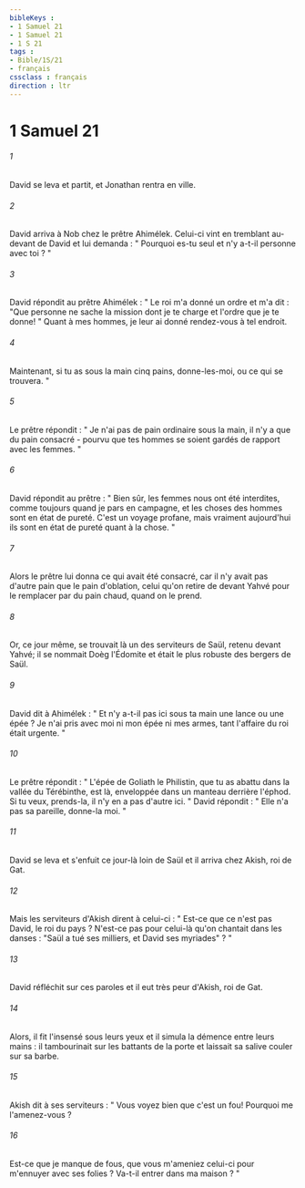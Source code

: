 ```yaml
---
bibleKeys : 
- 1 Samuel 21
- 1 Samuel 21
- 1 S 21
tags : 
- Bible/1S/21
- français
cssclass : français
direction : ltr
---
```


# 1 Samuel 21

###### 1
David se leva et partit, et Jonathan rentra en ville. 
###### 2
David arriva à Nob chez le prêtre Ahimélek. Celui-ci vint en tremblant au-devant de David et lui demanda : " Pourquoi es-tu seul et n'y a-t-il personne avec toi ? " 
###### 3
David répondit au prêtre Ahimélek : " Le roi m'a donné un ordre et m'a dit : "Que personne ne sache la mission dont je te charge et l'ordre que je te donne! " Quant à mes hommes, je leur ai donné rendez-vous à tel endroit. 
###### 4
Maintenant, si tu as sous la main cinq pains, donne-les-moi, ou ce qui se trouvera. " 
###### 5
Le prêtre répondit : " Je n'ai pas de pain ordinaire sous la main, il n'y a que du pain consacré - pourvu que tes hommes se soient gardés de rapport avec les femmes. " 
###### 6
David répondit au prêtre : " Bien sûr, les femmes nous ont été interdites, comme toujours quand je pars en campagne, et les choses des hommes sont en état de pureté. C'est un voyage profane, mais vraiment aujourd'hui ils sont en état de pureté quant à la chose. " 
###### 7
Alors le prêtre lui donna ce qui avait été consacré, car il n'y avait pas d'autre pain que le pain d'oblation, celui qu'on retire de devant Yahvé pour le remplacer par du pain chaud, quand on le prend. 
###### 8
Or, ce jour même, se trouvait là un des serviteurs de Saül, retenu devant Yahvé; il se nommait Doèg l'Édomite et était le plus robuste des bergers de Saül. 
###### 9
David dit à Ahimélek : " Et n'y a-t-il pas ici sous ta main une lance ou une épée ? Je n'ai pris avec moi ni mon épée ni mes armes, tant l'affaire du roi était urgente. " 
###### 10
Le prêtre répondit : " L'épée de Goliath le Philistin, que tu as abattu dans la vallée du Térébinthe, est là, enveloppée dans un manteau derrière l'éphod. Si tu veux, prends-la, il n'y en a pas d'autre ici. " David répondit : " Elle n'a pas sa pareille, donne-la moi. " 
###### 11
David se leva et s'enfuit ce jour-là loin de Saül et il arriva chez Akish, roi de Gat. 
###### 12
Mais les serviteurs d'Akish dirent à celui-ci : " Est-ce que ce n'est pas David, le roi du pays ? N'est-ce pas pour celui-là qu'on chantait dans les danses : "Saül a tué ses milliers, et David ses myriades" ? " 
###### 13
David réfléchit sur ces paroles et il eut très peur d'Akish, roi de Gat. 
###### 14
Alors, il fit l'insensé sous leurs yeux et il simula la démence entre leurs mains : il tambourinait sur les battants de la porte et laissait sa salive couler sur sa barbe. 
###### 15
Akish dit à ses serviteurs : " Vous voyez bien que c'est un fou! Pourquoi me l'amenez-vous ? 
###### 16
Est-ce que je manque de fous, que vous m'ameniez celui-ci pour m'ennuyer avec ses folies ? Va-t-il entrer dans ma maison ? " 
